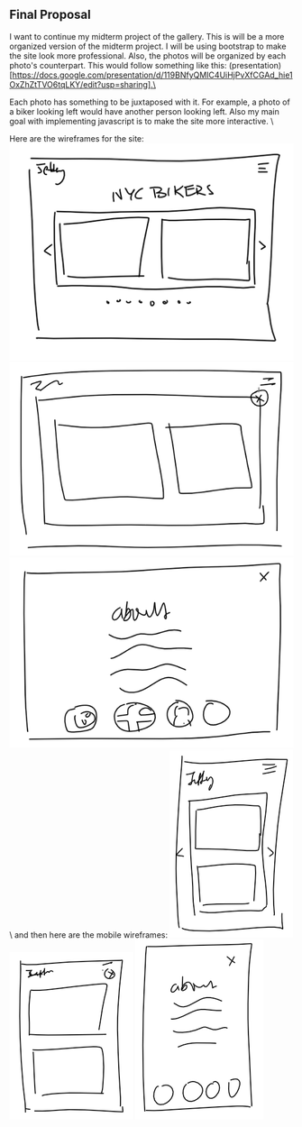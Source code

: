 ## Final Proposal

I want to continue my midterm project of the gallery.
This is will be a more organized version of the midterm project.
I will be using bootstrap to make the site look more professional.
Also, the photos will be organized by each photo's counterpart. This 
would follow something like this: 
(presentation)[https://docs.google.com/presentation/d/119BNfyQMIC4UiHjPvXfCGAd_hie1OxZhZtTVO6tqLKY/edit?usp=sharing].\

Each photo has something to be juxtaposed with it. For example, a photo of a biker 
looking left would have another person looking left. Also my main 
goal with implementing javascript is to make the site more interactive.
\\

Here are the wireframes for the site:
![main page](main_page.png)
![zoom in](zoom_in.png)
![about](about.png)
\\
and then here are the mobile wireframes:
![mobile main page](m_main_page.png)
![mobile zoom in](m_zoom_in.png)
![mobile about](m_about.png)